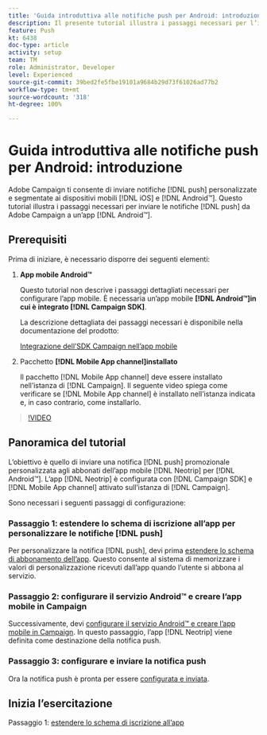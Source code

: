 ```yaml
---
title: 'Guida introduttiva alle notifiche push per Android: introduzione'
description: Il presente tutorial illustra i passaggi necessari per l’invio di notifiche push da Adobe Campaign e la ricezione di tali notifiche all’interno dell’app Android™.
feature: Push
kt: 6438
doc-type: article
activity: setup
team: TM
role: Administrator, Developer
level: Experienced
source-git-commit: 39bed2fe5fbe19101a9684b29d73f61026ad77b2
workflow-type: tm+mt
source-wordcount: '318'
ht-degree: 100%

---
```


# Guida introduttiva alle notifiche push per Android: introduzione

Adobe Campaign ti consente di inviare notifiche [!DNL push] personalizzate e segmentate ai dispositivi mobili [!DNL iOS] e [!DNL Android™]. Questo tutorial illustra i passaggi necessari per inviare le notifiche [!DNL push] da Adobe Campaign a un’app [!DNL Android™].

## Prerequisiti

Prima di iniziare, è necessario disporre dei seguenti elementi:

1) **App mobile Android™**

   Questo tutorial non descrive i passaggi dettagliati necessari per configurare l’app mobile. È necessaria un’app mobile **[!DNL Android™]in cui è integrato [!DNL Campaign SDK]**.

   La descrizione dettagliata dei passaggi necessari è disponibile nella documentazione del prodotto:

   [Integrazione dell’SDK Campaign nell’app mobile](https://experienceleague.adobe.com/docs/campaign-classic/using/sending-messages/sending-push-notifications/integrating-campaign-sdk-into-the-mobile-application.html?lang=it)

2) Pacchetto **[!DNL Mobile App channel]installato**

   Il pacchetto [!DNL Mobile App channel] deve essere installato nell’istanza di [!DNL Campaign]. Il seguente video spiega come verificare se [!DNL Mobile App channel] è installato nell’istanza indicata e, in caso contrario, come installarlo.

>[!VIDEO](https://video.tv.adobe.com/v/326544?quality=12)

## Panoramica del tutorial

L’obiettivo è quello di inviare una notifica [!DNL push] promozionale personalizzata agli abbonati dell’app mobile [!DNL Neotrip] per [!DNL Android™]. L’app [!DNL Neotrip] è configurata con [!DNL Campaign SDK] e [!DNL Mobile App channel] attivato sull’istanza di [!DNL Campaign].

Sono necessari i seguenti passaggi di configurazione:

### Passaggio 1: estendere lo schema di iscrizione all’app per personalizzare le notifiche [!DNL push]

Per personalizzare la notifica [!DNL push], devi prima [estendere lo schema di abbonamento dell’app](/help/tutorial-get-started-with-push-notifications-for-android/extend-the-app-subscription-schema.md). Questo consente al sistema di memorizzare i valori di personalizzazione ricevuti dall’app quando l’utente si abbona al servizio.

### Passaggio 2: configurare il servizio Android™ e creare l’app mobile in Campaign

Successivamente, devi [configurare il servizio Android™ e creare l’app mobile in Campaign](/help/tutorial-get-started-with-push-notifications-for-android/configure-an-android-service-in-campaign.md). In questo passaggio, l’app [!DNL Neotrip] viene definita come destinazione della notifica push.

### Passaggio 3: configurare e inviare la notifica push

Ora la notifica push è pronta per essere [configurata e inviata](/help/tutorial-get-started-with-push-notifications-for-android/configure-and-send-push-notifications.md).

## Inizia l’esercitazione

Passaggio 1: [estendere lo schema di iscrizione all’app](/help/tutorial-get-started-with-push-notifications-for-android/extend-the-app-subscription-schema.md)

